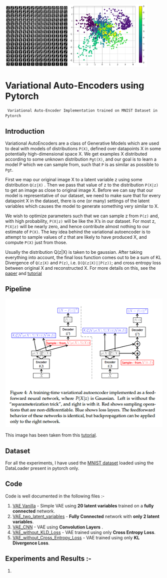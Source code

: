 <img src="images/digit_transition.png" width="200" /> <img src="images/scatter_both.png" width="250" />

# Variational Auto-Encoders using Pytorch

` Variational Auto-Encoder Implementation trained on MNIST Dataset in Pytorch`

## Introduction

Variational AutoEncoders are a class of Generative Models which are used to deal with models of distributions `P(X)`, defined over datapoints X in some potentially high-dimensional space X. We get examples X distributed according to some unknown distribution `Pgt(X)`, and our goal is to learn a model P which we can sample from, such that `P` is as similar as possible to `Pgt`.

First we map our original image X to a latent variable z using some distribution `Q(z|X)` . Then we pass that value of z to the distribution `P(X|z)` to get an image as close to original image X.
Before we can say that our model is representative of our dataset, we need to make sure that for every datapoint X in the dataset, there is one (or many) settings of the latent variables which causes the model to generate something very similar to X. 

We wish to optimize parameters such that we can sample z from `P(z)` and, with high probability, `P(X|z)` will be like the X’s in our dataset. For most z, `P(X|z)` will be nearly zero, and hence contribute
almost nothing to our estimate of `P(X)`. The key idea behind the variational
autoencoder is to attempt to sample values of z that are likely to have
produced X, and compute `P(X)` just from those.

Usually the distribution Q(z|X) is taken to be gaussian. After taking everything into account,  the final loss function comes out to be a sum of KL Divergence of `Q(z|X)` and `P(z)`, i.e. `D(Q(z|X)||P(z))`; and cross entropy loss between original X and reconstructed X. For more details on this, see the [paper](https://arxiv.org/pdf/1312.6114) and [tutorial](https://arxiv.org/pdf/1606.05908)

## Pipeline

<img src="images/VAE_pipeline.png" />

This image has been taken from this [tutorial](https://arxiv.org/pdf/1606.05908).

## Dataset

For all the experiments, I have used the [MNIST dataset](http://yann.lecun.com/exdb/mnist/) loaded using the DataLoader present in pytorch only.

## Code

Code is well documented in the following files :-
1. [VAE Vanilla](https://github.com/ac-alpha/VAEs-using-Pytorch/blob/readme/VAE.ipynb) - Simple VAE using **20 latent variables** trained on a **fully connected** network.
2. [VAE_two_latent_variables](https://github.com/ac-alpha/VAEs-using-Pytorch/blob/readme/VAE_two_latent_variables.ipynb) - **Fully Connected** network with **only 2 latent variables**.
3. [VAE_CNN](https://github.com/ac-alpha/VAEs-using-Pytorch/blob/readme/VAE_CNN.ipynb) - VAE using **Convolution Layers** .
4. [VAE_without_KLD_Loss](https://github.com/ac-alpha/VAEs-using-Pytorch/blob/readme/VAE_without_KLD_Loss.ipynb) - VAE trained using only **Cross Entropy Loss**.
5. [VAE_without_Cross_Entropy_Loss](https://github.com/ac-alpha/VAEs-using-Pytorch/blob/readme/VAE_without_KLD_Loss.ipynb) - VAE trained using only **KL Divergence Loss**.

## Experiments and Results :-

1. 
